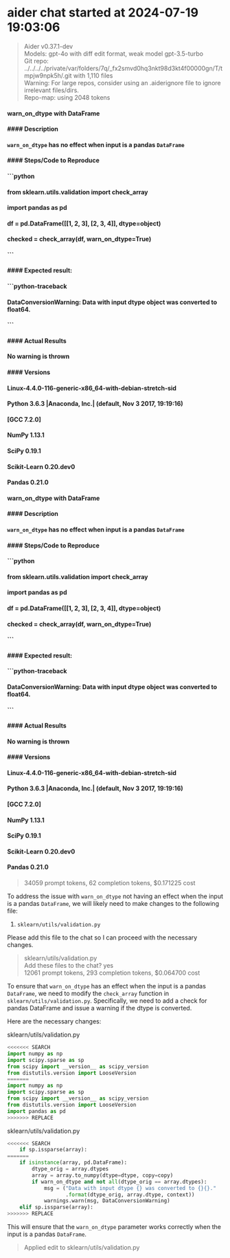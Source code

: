 
# aider chat started at 2024-07-19 19:03:06

> Aider v0.37.1-dev  
> Models: gpt-4o with diff edit format, weak model gpt-3.5-turbo  
> Git repo: ../../../../private/var/folders/7q/_fx2smvd0hq3nkt98d3kt4f00000gn/T/tmpjw9npk5h/.git with 1,110 files  
> Warning: For large repos, consider using an .aiderignore file to ignore irrelevant files/dirs.  
> Repo-map: using 2048 tokens  

#### warn_on_dtype with DataFrame  
#### #### Description  
####   
#### ``warn_on_dtype`` has no effect when input is a pandas ``DataFrame``  
####   
#### #### Steps/Code to Reproduce  
#### ```python  
#### from sklearn.utils.validation import check_array  
#### import pandas as pd  
#### df = pd.DataFrame([[1, 2, 3], [2, 3, 4]], dtype=object)  
#### checked = check_array(df, warn_on_dtype=True)  
#### ```  
####   
#### #### Expected result:   
####   
#### ```python-traceback  
#### DataConversionWarning: Data with input dtype object was converted to float64.  
#### ```  
####   
#### #### Actual Results  
#### No warning is thrown  
####   
#### #### Versions  
#### Linux-4.4.0-116-generic-x86_64-with-debian-stretch-sid  
#### Python 3.6.3 |Anaconda, Inc.| (default, Nov  3 2017, 19:19:16)   
#### [GCC 7.2.0]  
#### NumPy 1.13.1  
#### SciPy 0.19.1  
#### Scikit-Learn 0.20.dev0  
#### Pandas 0.21.0  
####   
#### warn_on_dtype with DataFrame  
#### #### Description  
####   
#### ``warn_on_dtype`` has no effect when input is a pandas ``DataFrame``  
####   
#### #### Steps/Code to Reproduce  
#### ```python  
#### from sklearn.utils.validation import check_array  
#### import pandas as pd  
#### df = pd.DataFrame([[1, 2, 3], [2, 3, 4]], dtype=object)  
#### checked = check_array(df, warn_on_dtype=True)  
#### ```  
####   
#### #### Expected result:   
####   
#### ```python-traceback  
#### DataConversionWarning: Data with input dtype object was converted to float64.  
#### ```  
####   
#### #### Actual Results  
#### No warning is thrown  
####   
#### #### Versions  
#### Linux-4.4.0-116-generic-x86_64-with-debian-stretch-sid  
#### Python 3.6.3 |Anaconda, Inc.| (default, Nov  3 2017, 19:19:16)   
#### [GCC 7.2.0]  
#### NumPy 1.13.1  
#### SciPy 0.19.1  
#### Scikit-Learn 0.20.dev0  
#### Pandas 0.21.0  
####  
> 34059 prompt tokens, 62 completion tokens, $0.171225 cost  

To address the issue with `warn_on_dtype` not having an effect when the input is a pandas `DataFrame`, we will likely need to make changes to the following file:

1. `sklearn/utils/validation.py`

Please add this file to the chat so I can proceed with the necessary changes.

> sklearn/utils/validation.py  
> Add these files to the chat? yes  
> 12061 prompt tokens, 293 completion tokens, $0.064700 cost  

To ensure that `warn_on_dtype` has an effect when the input is a pandas `DataFrame`, we need to modify the `check_array` function in `sklearn/utils/validation.py`. Specifically, we need to add a check for pandas DataFrame and issue a warning if the dtype is converted.

Here are the necessary changes:

sklearn/utils/validation.py
```python
<<<<<<< SEARCH
import numpy as np
import scipy.sparse as sp
from scipy import __version__ as scipy_version
from distutils.version import LooseVersion
=======
import numpy as np
import scipy.sparse as sp
from scipy import __version__ as scipy_version
from distutils.version import LooseVersion
import pandas as pd
>>>>>>> REPLACE
```

sklearn/utils/validation.py
```python
<<<<<<< SEARCH
    if sp.issparse(array):
=======
    if isinstance(array, pd.DataFrame):
        dtype_orig = array.dtypes
        array = array.to_numpy(dtype=dtype, copy=copy)
        if warn_on_dtype and not all(dtype_orig == array.dtypes):
            msg = ("Data with input dtype {} was converted to {}{}."
                   .format(dtype_orig, array.dtype, context))
            warnings.warn(msg, DataConversionWarning)
    elif sp.issparse(array):
>>>>>>> REPLACE
```

This will ensure that the `warn_on_dtype` parameter works correctly when the input is a pandas `DataFrame`.

> Applied edit to sklearn/utils/validation.py  

